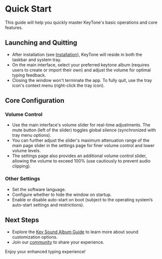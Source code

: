 # Quick Start

This guide will help you quickly master KeyTone's basic operations and core features.

## Launching and Quitting

* After installation (see [Installation](../installation/index.md)), KeyTone will reside in both the taskbar and system tray.
* On the main interface, select your preferred keytone album (requires users to create or import their own) and adjust the volume for optimal typing feedback.
* Closing the window won't terminate the app. To fully quit, use the tray icon's context menu (right-click the tray icon).

## Core Configuration

### Volume Control

* Use the main interface's volume slider for real-time adjustments. The mute button (left of the slider) toggles global silence (synchronized with tray menu options).
* You can further adjust the slider's maximum attenuation range of the main page slider in the settings page for finer volume control and lower volume levels.
* The settings page also provides an additional volume control slider, allowing the volume to exceed 100% (use cautiously to prevent audio clipping).

### Other Settings

* Set the software language.
* Configure whether to hide the window on startup.
* Enable or disable auto-start on boot (subject to the operating system’s auto-start settings and restrictions).

## Next Steps

* Explore the [Key Sound Album Guide](../../key-package/introduction/index.md) to learn more about sound customization options.
* Join our [community](https://github.com/LuSrackhall/KeyTone/discussions) to share your experience.

Enjoy your enhanced typing experience!
